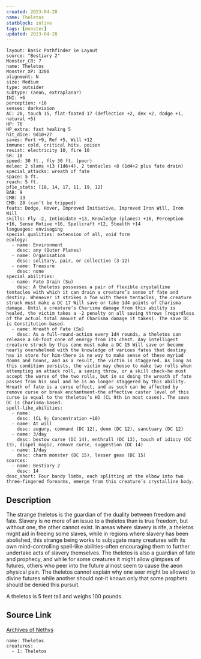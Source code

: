 ```yaml
---
created: 2023-04-28
name: Theletos
statblock: inline
tags: [monster]
updated: 2023-04-28
---
```

```statblock
layout: Basic Pathfinder 1e Layout
source: "Bestiary 2"
Monster_CR: 7
name: Theletos
Monster_XP: 3200
alignment: N
size: Medium
type: outsider
subtype: (aeon, extraplanar)
INI: +6
perception: +16
senses: darkvision
AC: 20, touch 15, flat-footed 17 (deflection +2, dex +2, dodge +1, natural +5)
HP: 76
HP_extra: fast healing 5
hit_dice: 9d10+27
saves: Fort +9, Ref +5, Will +12
immune: cold, critical hits, poison
resist: electricity 10, fire 10
SR: 18
speed: 30 ft., fly 30 ft. (poor)
melee: 2 slams +13 (1d6+4), 2 tentacles +8 (1d4+2 plus fate drain)
special_attacks: wreath of fate
space: 5 ft.
reach: 5 ft.
pf1e_stats: [18, 14, 17, 11, 19, 12]
BAB: 9
CMB: 13
CMD: 28 (can’t be tripped)
feats: Dodge, Hover, Improved Initiative, Improved Iron Will, Iron Will
skills: Fly -2, Intimidate +13, Knowledge (planes) +16, Perception +16, Sense Motive +16, Spellcraft +12, Stealth +14
languages: envisaging
special_qualities: extension of all, void form
ecology:
  - name: Environment
    desc: any (Outer Planes)
  - name: Organisation
    desc: solitary, pair, or collective (3-12)
  - name: Treasure
    desc: none
special_abilities:
  - name: Fate Drain (Su)
    desc: A theletos possesses a pair of flexible crystalline tentacles with which it can drain a creature’s sense of fate and destiny. Whenever it strikes a foe with these tentacles, the creature struck must make a DC 17 Will save or take 1d4 points of Charisma damage. Until a creature’s Charisma damage from this ability is healed, the victim takes a -2 penalty on all saving throws (regardless of the actual total amount of Charisma damage it takes). The save DC is Constitution-based.
  - name: Wreath of Fate (Su)
    desc: As a full-round-action every 1d4 rounds, a theletos can release a 60-foot cone of energy from its chest. Any intelligent creature struck by this cone must make a DC 15 Will save or become nearly overwhelmed with the knowledge of various fates that destiny has in store for him-there is no way to make sense of these myriad dooms and boons, and as a result, the victim is staggered. As long as this condition persists, the victim may choose to make two rolls when attempting an attack roll, a saving throw, or a skill check-he must accept the worse of the two rolls, but in so doing the wreath of fate passes from his soul and he is no longer staggered by this ability. Wreath of fate is a curse effect, and as such can be affected by remove curse or break enchantment-the effective caster level of this curse is equal to the theletos’s HD (CL 9th in most cases). The save DC is Charisma-based.
spell-like_abilities:
  - name:
    desc: (CL 9; Concentration +10)
  - name: At will
    desc: augury, command (DC 12), doom (DC 12), sanctuary (DC 12)
  - name: 3/day
    desc: bestow curse (DC 14), enthrall (DC 13), touch of idiocy (DC 13), dispel magic, remove curse, suggestion (DC 14)
  - name: 1/day
    desc: charm monster (DC 15), lesser geas (DC 15)
sources:
  - name: Bestiary 2
    desc: 14
desc_short: Four bandy limbs, each splitting at the elbow into two three-fingered forearms, emerge from this creature’s crystalline body. 
```
## Description
The strange theletos is the guardian of the duality between freedom and fate. Slavery is no more of an issue to a theletos than is true freedom, but without one, the other cannot exist. In areas where slavery is rife, a theletos might aid in freeing some slaves, while in regions where slavery has been abolished, this strange being works to subjugate many creatures with its own mind-controlling spell-like abilities-often encouraging them to further undertake acts of slavery themselves. The theletos is also a guardian of fate and prophecy, and while for some creatures it might allow glimpses of futures, others who peer into the future almost seem to cause the aeon physical pain. The theletos cannot explain why one seer might be allowed to divine futures while another should not-it knows only that some prophets should be denied this pursuit. 

A theletos is 5 feet tall and weighs 100 pounds.
## Source Link
[Archives of Nethys](https://aonprd.com/MonsterDisplay.aspx?ItemName=Theletos)
```encounter-table
name: Theletos
creatures:
  - 1: Theletos
```
